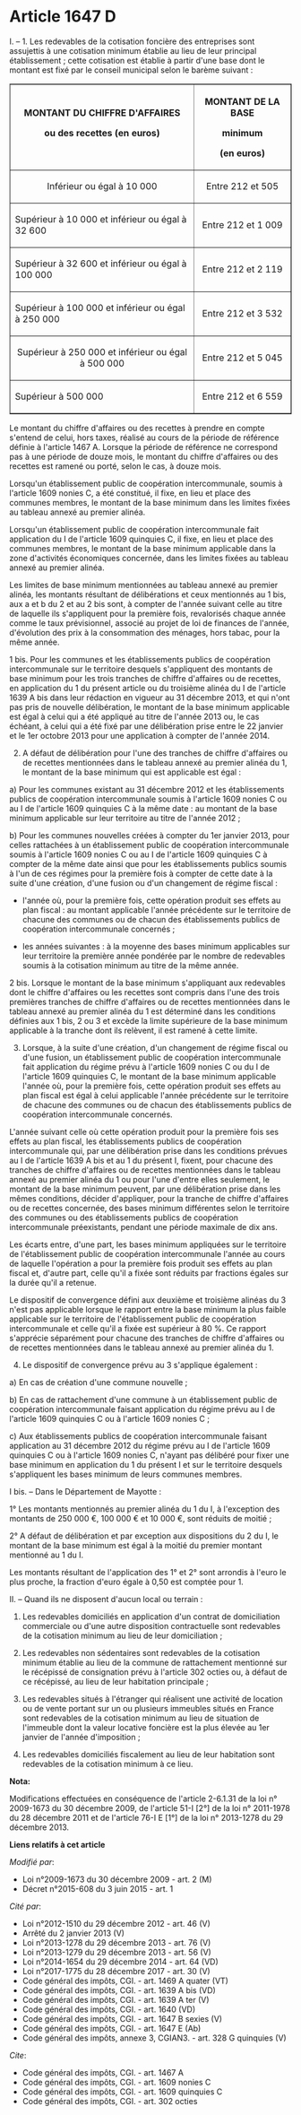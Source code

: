 # Article 1647 D

I. – 1. Les redevables de la cotisation foncière des entreprises sont assujettis à une cotisation minimum établie au lieu de
leur principal établissement ; cette cotisation est établie à partir d'une base dont le montant est fixé par le conseil
municipal selon le barème suivant :

<table align="center" border="1">
  <tbody>
    <tr>
      <th>MONTANT DU CHIFFRE D'AFFAIRES

ou des recettes (en euros)</th>
      <th>

MONTANT DE LA BASE

minimum

(en euros)</th>
    </tr>
    <tr>
      <td align="center">

Inférieur ou égal à 10 000</td>
      <td align="center">

Entre 212 et 505</td>
    </tr>
    <tr>
      <td>

Supérieur à 10 000 et inférieur ou égal à 32 600</td>
      <td align="center">

Entre 212 et 1 009</td>
    </tr>
    <tr>
      <td>

Supérieur à 32 600 et inférieur ou égal à 100 000</td>
      <td align="center">

Entre 212 et 2 119</td>
    </tr>
    <tr>
      <td>

Supérieur à 100 000 et inférieur ou égal à 250 000</td>
      <td align="center">

Entre 212 et 3 532</td>
    </tr>
    <tr>
      <td align="center">

Supérieur à 250 000 et inférieur ou égal à 500 000</td>
      <td align="center">

Entre 212 et 5 045</td>
    </tr>
    <tr>
      <td>

Supérieur à 500 000</td>
      <td align="center">

Entre 212 et 6 559</td>
    </tr>
  </tbody>
</table>

Le montant du chiffre d'affaires ou des recettes à prendre en compte s'entend de celui, hors taxes, réalisé au cours de la
période de référence définie à l'article 1467 A. Lorsque la période de référence ne correspond pas à une période de douze
mois, le montant du chiffre d'affaires ou des recettes est ramené ou porté, selon le cas, à douze mois.

Lorsqu'un établissement public de coopération intercommunale, soumis à l'article 1609 nonies C, a été constitué, il fixe, en
lieu et place des communes membres, le montant de la base minimum dans les limites fixées au tableau annexé au premier
alinéa.

Lorsqu'un établissement public de coopération intercommunale fait application du I de l'article 1609 quinquies C, il fixe, en
lieu et place des communes membres, le montant de la base minimum applicable dans la zone d'activités économiques concernée,
dans les limites fixées au tableau annexé au premier alinéa.

Les limites de base minimum mentionnées au tableau annexé au premier alinéa, les montants résultant de délibérations et ceux
mentionnés au 1 bis, aux a et b du 2 et au 2 bis sont, à compter de l'année suivant celle au titre de laquelle ils
s'appliquent pour la première fois, revalorisés chaque année comme le taux prévisionnel, associé au projet de loi de finances
de l'année, d'évolution des prix à la consommation des ménages, hors tabac, pour la même année.

1 bis. Pour les communes et les établissements publics de coopération intercommunale sur le territoire desquels s'appliquent
des montants de base minimum pour les trois tranches de chiffre d'affaires ou de recettes, en application du 1 du présent
article ou du troisième alinéa du I de l'article 1639 A bis dans leur rédaction en vigueur au 31 décembre 2013, et qui n'ont
pas pris de nouvelle délibération, le montant de la base minimum applicable est égal à celui qui a été appliqué au titre de
l'année 2013 ou, le cas échéant, à celui qui a été fixé par une délibération prise entre le 22 janvier et le 1er octobre 2013
pour une application à compter de l'année 2014.

2. A défaut de délibération pour l'une des tranches de chiffre d'affaires ou de recettes mentionnées dans le tableau annexé
au premier alinéa du 1, le montant de la base minimum qui est applicable est égal :

a) Pour les communes existant au 31 décembre 2012 et les établissements publics de coopération intercommunale soumis à
l'article 1609 nonies C ou au I de l'article 1609 quinquies C à la même date : au montant de la base minimum applicable sur
leur territoire au titre de l'année 2012 ;

b) Pour les communes nouvelles créées à compter du 1er janvier 2013, pour celles rattachées à un établissement public de
coopération intercommunale soumis à l'article 1609 nonies C ou au I de l'article 1609 quinquies C à compter de la même date
ainsi que pour les établissements publics soumis à l'un de ces régimes pour la première fois à compter de cette date à la
suite d'une création, d'une fusion ou d'un changement de régime fiscal :

- l'année où, pour la première fois, cette opération produit ses effets au plan fiscal : au montant applicable l'année
précédente sur le territoire de chacune des communes ou de chacun des établissements publics de coopération intercommunale
concernés ;

- les années suivantes : à la moyenne des bases minimum applicables sur leur territoire la première année pondérée par le
nombre de redevables soumis à la cotisation minimum au titre de la même année.

2 bis. Lorsque le montant de la base minimum s'appliquant aux redevables dont le chiffre d'affaires ou les recettes sont
compris dans l'une des trois premières tranches de chiffre d'affaires ou de recettes mentionnées dans le tableau annexé au
premier alinéa du 1 est déterminé dans les conditions définies aux 1 bis, 2 ou 3 et excède la limite supérieure de la base
minimum applicable à la tranche dont ils relèvent, il est ramené à cette limite.

3. Lorsque, à la suite d'une création, d'un changement de régime fiscal ou d'une fusion, un établissement public de
coopération intercommunale fait application du régime prévu à l'article 1609 nonies C ou du I de l'article 1609 quinquies C,
le montant de la base minimum applicable l'année où, pour la première fois, cette opération produit ses effets au plan fiscal
est égal à celui applicable l'année précédente sur le territoire de chacune des communes ou de chacun des établissements
publics de coopération intercommunale concernés.

L'année suivant celle où cette opération produit pour la première fois ses effets au plan fiscal, les établissements publics
de coopération intercommunale qui, par une délibération prise dans les conditions prévues au I de l'article 1639 A bis et au
1 du présent I, fixent, pour chacune des tranches de chiffre d'affaires ou de recettes mentionnées dans le tableau annexé au
premier alinéa du 1 ou pour l'une d'entre elles seulement, le montant de la base minimum peuvent, par une délibération prise
dans les mêmes conditions, décider d'appliquer, pour la tranche de chiffre d'affaires ou de recettes concernée, des bases
minimum différentes selon le territoire des communes ou des établissements publics de coopération intercommunale
préexistants, pendant une période maximale de dix ans.

Les écarts entre, d'une part, les bases minimum appliquées sur le territoire de l'établissement public de coopération
intercommunale l'année au cours de laquelle l'opération a pour la première fois produit ses effets au plan fiscal et, d'autre
part, celle qu'il a fixée sont réduits par fractions égales sur la durée qu'il a retenue.

Le dispositif de convergence défini aux deuxième et troisième alinéas du 3 n'est pas applicable lorsque le rapport entre la
base minimum la plus faible applicable sur le territoire de l'établissement public de coopération intercommunale et celle
qu'il a fixée est supérieur à 80 %. Ce rapport s'apprécie séparément pour chacune des tranches de chiffre d'affaires ou de
recettes mentionnées dans le tableau annexé au premier alinéa du 1.

4. Le dispositif de convergence prévu au 3 s'applique également :

a) En cas de création d'une commune nouvelle ;

b) En cas de rattachement d'une commune à un établissement public de coopération intercommunale faisant application du régime
prévu au I de l'article 1609 quinquies C ou à l'article 1609 nonies C ;

c) Aux établissements publics de coopération intercommunale faisant application au 31 décembre 2012 du régime prévu au I de
l'article 1609 quinquies C ou à l'article 1609 nonies C, n'ayant pas délibéré pour fixer une base minimum en application du 1
du présent I et sur le territoire desquels s'appliquent les bases minimum de leurs communes membres.

I bis. – Dans le Département de Mayotte :

1° Les montants mentionnés au premier alinéa du 1 du I, à l'exception des montants de 250 000 €, 100 000 € et 10 000 €, sont
réduits de moitié ;

2° A défaut de délibération et par exception aux dispositions du 2 du I, le montant de la base minimum est égal à la moitié
du premier montant mentionné au 1 du I.

Les montants résultant de l'application des 1° et 2° sont arrondis à l'euro le plus proche, la fraction d'euro égale à 0,50
est comptée pour 1.

II. – Quand ils ne disposent d'aucun local ou terrain :

1. Les redevables domiciliés en application d'un contrat de domiciliation commerciale ou d'une autre disposition
contractuelle sont redevables de la cotisation minimum au lieu de leur domiciliation ;

2. Les redevables non sédentaires sont redevables de la cotisation minimum établie au lieu de la commune de rattachement
mentionné sur le récépissé de consignation prévu à l'article 302 octies ou, à défaut de ce récépissé, au lieu de leur
habitation principale ;

3. Les redevables situés à l'étranger qui réalisent une activité de location ou de vente portant sur un ou plusieurs
immeubles situés en France sont redevables de la cotisation minimum au lieu de situation de l'immeuble dont la valeur
locative foncière est la plus élevée au 1er janvier de l'année d'imposition ;

4. Les redevables domiciliés fiscalement au lieu de leur habitation sont redevables de la cotisation minimum à ce lieu.

**Nota:**

Modifications effectuées en conséquence de l'article 2-6.1.31 de la loi n° 2009-1673 du 30 décembre 2009, de l'article 51-I
[2°] de la loi n° 2011-1978 du 28 décembre 2011 et de l'article 76-I E [1°] de la loi n° 2013-1278 du 29 décembre 2013.

**Liens relatifs à cet article**

_Modifié par_:

  - Loi n°2009-1673 du 30 décembre 2009 - art. 2 (M)
  - Décret n°2015-608 du 3 juin 2015 - art. 1

_Cité par_:

  - Loi n°2012-1510 du 29 décembre 2012 - art. 46 (V)
  - Arrêté du 2 janvier 2013 (V)
  - Loi n°2013-1278 du 29 décembre 2013 - art. 76 (V)
  - Loi n°2013-1279 du 29 décembre 2013 - art. 56 (V)
  - Loi n°2014-1654 du 29 décembre 2014 - art. 64 (VD)
  - Loi n°2017-1775 du 28 décembre 2017 - art. 30 (V)
  - Code général des impôts, CGI. - art. 1469 A quater (VT)
  - Code général des impôts, CGI. - art. 1639 A bis (VD)
  - Code général des impôts, CGI. - art. 1639 A ter (V)
  - Code général des impôts, CGI. - art. 1640 (VD)
  - Code général des impôts, CGI. - art. 1647 B sexies (V)
  - Code général des impôts, CGI. - art. 1647 E (Ab)
  - Code général des impôts, annexe 3, CGIAN3. - art. 328 G quinquies (V)

_Cite_:

  - Code général des impôts, CGI. - art. 1467 A
  - Code général des impôts, CGI. - art. 1609 nonies C
  - Code général des impôts, CGI. - art. 1609 quinquies C
  - Code général des impôts, CGI. - art. 302 octies

